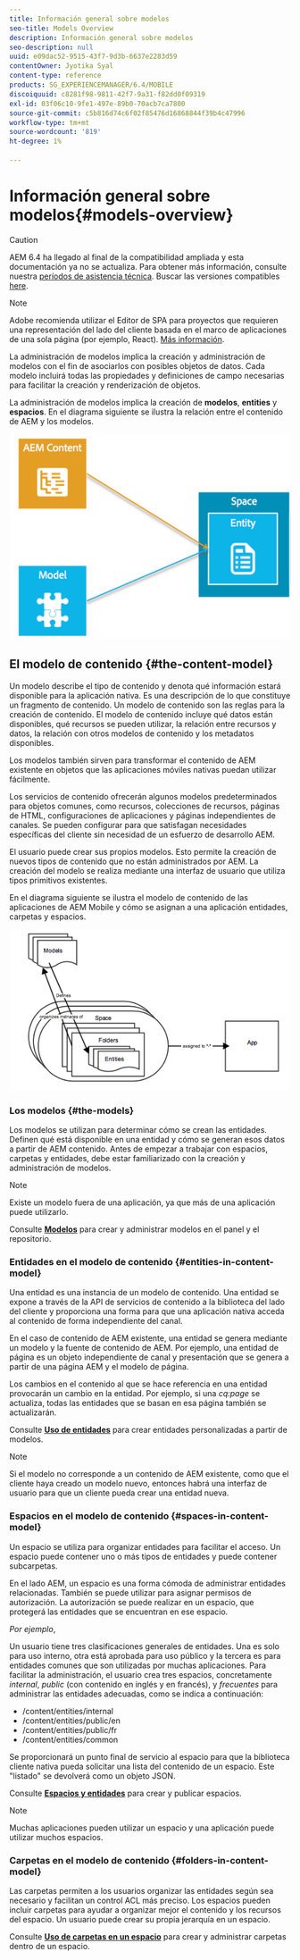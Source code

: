 ```yaml
---
title: Información general sobre modelos
seo-title: Models Overview
description: Información general sobre modelos
seo-description: null
uuid: e09dac52-9515-43f7-9d3b-6637e2283d59
contentOwner: Jyotika Syal
content-type: reference
products: SG_EXPERIENCEMANAGER/6.4/MOBILE
discoiquuid: c8281f98-9811-42f7-9a31-f82dd0f09319
exl-id: 03f06c10-9fe1-497e-89b0-70acb7ca7800
source-git-commit: c5b816d74c6f02f85476d16868844f39b4c47996
workflow-type: tm+mt
source-wordcount: '819'
ht-degree: 1%

---
```


# Información general sobre modelos{#models-overview}

>[!CAUTION]
>
>AEM 6.4 ha llegado al final de la compatibilidad ampliada y esta documentación ya no se actualiza. Para obtener más información, consulte nuestra [períodos de asistencia técnica](https://helpx.adobe.com/es/support/programs/eol-matrix.html). Buscar las versiones compatibles [here](https://experienceleague.adobe.com/docs/).

>[!NOTE]
>
>Adobe recomienda utilizar el Editor de SPA para proyectos que requieren una representación del lado del cliente basada en el marco de aplicaciones de una sola página (por ejemplo, React). [Más información](/help/sites-developing/spa-overview.md).

La administración de modelos implica la creación y administración de modelos con el fin de asociarlos con posibles objetos de datos. Cada modelo incluirá todas las propiedades y definiciones de campo necesarias para facilitar la creación y renderización de objetos.

La administración de modelos implica la creación de **modelos**, **entities** y **espacios**. En el diagrama siguiente se ilustra la relación entre el contenido de AEM y los modelos.

![chlimage_1-81](assets/chlimage_1-81.png)

## El modelo de contenido {#the-content-model}

Un modelo describe el tipo de contenido y denota qué información estará disponible para la aplicación nativa. Es una descripción de lo que constituye un fragmento de contenido. Un modelo de contenido son las reglas para la creación de contenido. El modelo de contenido incluye qué datos están disponibles, qué recursos se pueden utilizar, la relación entre recursos y datos, la relación con otros modelos de contenido y los metadatos disponibles.

Los modelos también sirven para transformar el contenido de AEM existente en objetos que las aplicaciones móviles nativas puedan utilizar fácilmente.

Los servicios de contenido ofrecerán algunos modelos predeterminados para objetos comunes, como recursos, colecciones de recursos, páginas de HTML, configuraciones de aplicaciones y páginas independientes de canales. Se pueden configurar para que satisfagan necesidades específicas del cliente sin necesidad de un esfuerzo de desarrollo AEM.

El usuario puede crear sus propios modelos. Esto permite la creación de nuevos tipos de contenido que no están administrados por AEM. La creación del modelo se realiza mediante una interfaz de usuario que utiliza tipos primitivos existentes.

En el diagrama siguiente se ilustra el modelo de contenido de las aplicaciones de AEM Mobile y cómo se asignan a una aplicación entidades, carpetas y espacios.

![chlimage_1-82](assets/chlimage_1-82.png)

### Los modelos {#the-models}

Los modelos se utilizan para determinar cómo se crean las entidades. Definen qué está disponible en una entidad y cómo se generan esos datos a partir de AEM contenido. Antes de empezar a trabajar con espacios, carpetas y entidades, debe estar familiarizado con la creación y administración de modelos.

>[!NOTE]
>
>Existe un modelo fuera de una aplicación, ya que más de una aplicación puede utilizarlo.

Consulte **[Modelos](/help/mobile/administer-mobile-apps.md)** para crear y administrar modelos en el panel y el repositorio.

### Entidades en el modelo de contenido {#entities-in-content-model}

Una entidad es una instancia de un modelo de contenido. Una entidad se expone a través de la API de servicios de contenido a la biblioteca del lado del cliente y proporciona una forma para que una aplicación nativa acceda al contenido de forma independiente del canal.

En el caso de contenido de AEM existente, una entidad se genera mediante un modelo y la fuente de contenido de AEM. Por ejemplo, una entidad de página es un objeto independiente de canal y presentación que se genera a partir de una página AEM y el modelo de página.

Los cambios en el contenido al que se hace referencia en una entidad provocarán un cambio en la entidad. Por ejemplo, si una *cq:page* se actualiza, todas las entidades que se basan en esa página también se actualizarán.

Consulte **[Uso de entidades](/help/mobile/spaces-and-entities.md)** para crear entidades personalizadas a partir de modelos.

>[!NOTE]
>
>Si el modelo no corresponde a un contenido de AEM existente, como que el cliente haya creado un modelo nuevo, entonces habrá una interfaz de usuario para que un cliente pueda crear una entidad nueva.

### Espacios en el modelo de contenido {#spaces-in-content-model}

Un espacio se utiliza para organizar entidades para facilitar el acceso. Un espacio puede contener uno o más tipos de entidades y puede contener subcarpetas.

En el lado AEM, un espacio es una forma cómoda de administrar entidades relacionadas. También se puede utilizar para asignar permisos de autorización. La autorización se puede realizar en un espacio, que protegerá las entidades que se encuentran en ese espacio.

*Por ejemplo*,

Un usuario tiene tres clasificaciones generales de entidades. Una es solo para uso interno, otra está aprobada para uso público y la tercera es para entidades comunes que son utilizadas por muchas aplicaciones. Para facilitar la administración, el usuario crea tres espacios, concretamente *internal*, *public* (con contenido en inglés y en francés), y *frecuentes* para administrar las entidades adecuadas, como se indica a continuación:

* /content/entities/internal
* /content/entities/public/en
* /content/entities/public/fr
* /content/entities/common

Se proporcionará un punto final de servicio al espacio para que la biblioteca cliente nativa pueda solicitar una lista del contenido de un espacio. Este &quot;listado&quot; se devolverá como un objeto JSON.

Consulte **[Espacios y entidades](/help/mobile/spaces-and-entities.md)** para crear y publicar espacios.

>[!NOTE]
>
>Muchas aplicaciones pueden utilizar un espacio y una aplicación puede utilizar muchos espacios.

### Carpetas en el modelo de contenido {#folders-in-content-model}

Las carpetas permiten a los usuarios organizar las entidades según sea necesario y facilitan un control ACL más preciso. Los espacios pueden incluir carpetas para ayudar a organizar mejor el contenido y los recursos del espacio. Un usuario puede crear su propia jerarquía en un espacio.

Consulte **[Uso de carpetas en un espacio](/help/mobile/spaces-and-entities.md)** para crear y administrar carpetas dentro de un espacio.
